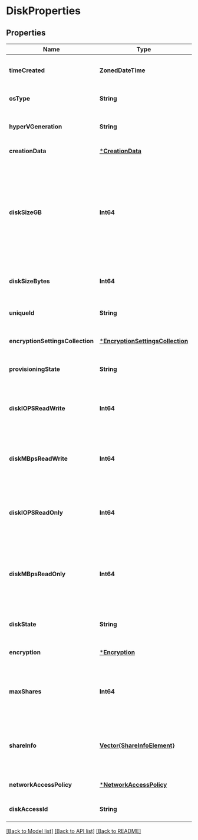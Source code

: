 # DiskProperties


## Properties
Name | Type | Description | Notes
------------ | ------------- | ------------- | -------------
**timeCreated** | **ZonedDateTime** | The time when the disk was created. | [optional] [readonly] [default to nothing]
**osType** | **String** | The Operating System type. | [optional] [default to nothing]
**hyperVGeneration** | **String** | The hypervisor generation of the Virtual Machine. Applicable to OS disks only. | [optional] [default to nothing]
**creationData** | [***CreationData**](CreationData.md) |  | [default to nothing]
**diskSizeGB** | **Int64** | If creationData.createOption is Empty, this field is mandatory and it indicates the size of the disk to create. If this field is present for updates or creation with other options, it indicates a resize. Resizes are only allowed if the disk is not attached to a running VM, and can only increase the disk&#39;s size. | [optional] [default to nothing]
**diskSizeBytes** | **Int64** | The size of the disk in bytes. This field is read only. | [optional] [readonly] [default to nothing]
**uniqueId** | **String** | Unique Guid identifying the resource. | [optional] [readonly] [default to nothing]
**encryptionSettingsCollection** | [***EncryptionSettingsCollection**](EncryptionSettingsCollection.md) |  | [optional] [default to nothing]
**provisioningState** | **String** | The disk provisioning state. | [optional] [readonly] [default to nothing]
**diskIOPSReadWrite** | **Int64** | The number of IOPS allowed for this disk; only settable for UltraSSD disks. One operation can transfer between 4k and 256k bytes. | [optional] [default to nothing]
**diskMBpsReadWrite** | **Int64** | The bandwidth allowed for this disk; only settable for UltraSSD disks. MBps means millions of bytes per second - MB here uses the ISO notation, of powers of 10. | [optional] [default to nothing]
**diskIOPSReadOnly** | **Int64** | The total number of IOPS that will be allowed across all VMs mounting the shared disk as ReadOnly. One operation can transfer between 4k and 256k bytes. | [optional] [default to nothing]
**diskMBpsReadOnly** | **Int64** | The total throughput (MBps) that will be allowed across all VMs mounting the shared disk as ReadOnly. MBps means millions of bytes per second - MB here uses the ISO notation, of powers of 10. | [optional] [default to nothing]
**diskState** | **String** | The state of the disk. | [optional] [readonly] [default to nothing]
**encryption** | [***Encryption**](Encryption.md) |  | [optional] [default to nothing]
**maxShares** | **Int64** | The maximum number of VMs that can attach to the disk at the same time. Value greater than one indicates a disk that can be mounted on multiple VMs at the same time. | [optional] [default to nothing]
**shareInfo** | [**Vector{ShareInfoElement}**](ShareInfoElement.md) | Details of the list of all VMs that have the disk attached. maxShares should be set to a value greater than one for disks to allow attaching them to multiple VMs. | [optional] [readonly] [default to nothing]
**networkAccessPolicy** | [***NetworkAccessPolicy**](NetworkAccessPolicy.md) |  | [optional] [default to nothing]
**diskAccessId** | **String** | ARM id of the DiskAccess resource for using private endpoints on disks. | [optional] [default to nothing]


[[Back to Model list]](../README.md#models) [[Back to API list]](../README.md#api-endpoints) [[Back to README]](../README.md)


